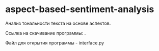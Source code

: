 # aspect-based-sentiment-analysis
Анализ тональности текста на основе аспектов.

Ссылка на скачивание программы: .

Файл для открытия программы - interface.py
